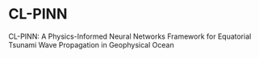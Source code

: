# CL-PINN
CL-PINN: A Physics-Informed Neural Networks Framework for Equatorial Tsunami Wave Propagation in Geophysical Ocean
